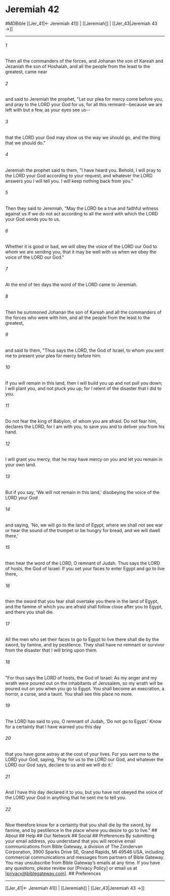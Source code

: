 # Jeremiah 42
#MDBible
[[Jer_41|← Jeremiah 41]] | [[Jeremiah]] | [[Jer_43|Jeremiah 43 →]]

***






###### 1 


Then all the commanders of the forces, and Johanan the son of Kareah and Jezaniah the son of Hoshaiah, and all the people from the least to the greatest, came near 





###### 2 


and said to Jeremiah the prophet, "Let our plea for mercy come before you, and pray to the LORD your God for us, for all this remnant--because we are left with but a few, as your eyes see us-- 





###### 3 


that the LORD your God may show us the way we should go, and the thing that we should do." 





###### 4 


Jeremiah the prophet said to them, "I have heard you. Behold, I will pray to the LORD your God according to your request, and whatever the LORD answers you I will tell you. I will keep nothing back from you." 





###### 5 


Then they said to Jeremiah, "May the LORD be a true and faithful witness against us if we do not act according to all the word with which the LORD your God sends you to us. 





###### 6 


Whether it is good or bad, we will obey the voice of the LORD our God to whom we are sending you, that it may be well with us when we obey the voice of the LORD our God." 





###### 7 


At the end of ten days the word of the LORD came to Jeremiah. 





###### 8 


Then he summoned Johanan the son of Kareah and all the commanders of the forces who were with him, and all the people from the least to the greatest, 





###### 9 


and said to them, "Thus says the LORD, the God of Israel, to whom you sent me to present your plea for mercy before him: 





###### 10 


If you will remain in this land, then I will build you up and not pull you down; I will plant you, and not pluck you up; for I relent of the disaster that I did to you. 





###### 11 


Do not fear the king of Babylon, of whom you are afraid. Do not fear him, declares the LORD, for I am with you, to save you and to deliver you from his hand. 





###### 12 


I will grant you mercy, that he may have mercy on you and let you remain in your own land. 





###### 13 


But if you say, 'We will not remain in this land,' disobeying the voice of the LORD your God 





###### 14 


and saying, 'No, we will go to the land of Egypt, where we shall not see war or hear the sound of the trumpet or be hungry for bread, and we will dwell there,' 





###### 15 


then hear the word of the LORD, O remnant of Judah. Thus says the LORD of hosts, the God of Israel: If you set your faces to enter Egypt and go to live there, 





###### 16 


then the sword that you fear shall overtake you there in the land of Egypt, and the famine of which you are afraid shall follow close after you to Egypt, and there you shall die. 





###### 17 


All the men who set their faces to go to Egypt to live there shall die by the sword, by famine, and by pestilence. They shall have no remnant or survivor from the disaster that I will bring upon them. 





###### 18 


"For thus says the LORD of hosts, the God of Israel: As my anger and my wrath were poured out on the inhabitants of Jerusalem, so my wrath will be poured out on you when you go to Egypt. You shall become an execration, a horror, a curse, and a taunt. You shall see this place no more. 





###### 19 


The LORD has said to you, O remnant of Judah, 'Do not go to Egypt.' Know for a certainty that I have warned you this day 





###### 20 


that you have gone astray at the cost of your lives. For you sent me to the LORD your God, saying, 'Pray for us to the LORD our God, and whatever the LORD our God says, declare to us and we will do it.' 





###### 21 


And I have this day declared it to you, but you have not obeyed the voice of the LORD your God in anything that he sent me to tell you. 





###### 22 


Now therefore know for a certainty that you shall die by the sword, by famine, and by pestilence in the place where you desire to go to live." ## About ## Help ## Our Network ## Social ## Preferences By submitting your email address, you understand that you will receive email communications from Bible Gateway, a division of The Zondervan Corporation, 3900 Sparks Drive SE, Grand Rapids, MI 49546 USA, including commercial communications and messages from partners of Bible Gateway. You may unsubscribe from Bible Gateway&rsquo;s emails at any time. If you have any questions, please review our [Privacy Policy] or email us at [privacy@biblegateway.com]. ## Preferences

***

[[Jer_41|← Jeremiah 41]] | [[Jeremiah]] | [[Jer_43|Jeremiah 43 →]]
